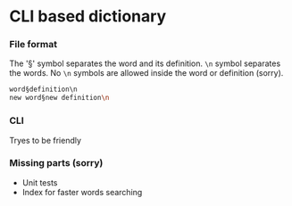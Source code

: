 # CLI based dictionary

### File format
The '§' symbol separates the word and its definition. `\n` symbol separates the words. No `\n` symbols are allowed inside the word or definition (sorry).
```sh
word§definition\n
new word§new definition\n
```

### CLI
Tryes to be friendly

### Missing parts (sorry)
 - Unit tests
 - Index for faster words searching
